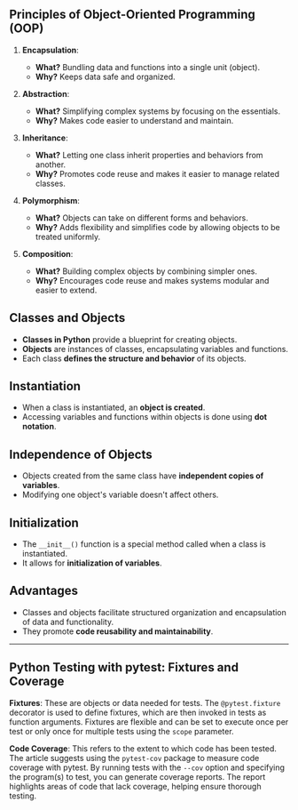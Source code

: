 
## Principles of Object-Oriented Programming (OOP)

1. **Encapsulation**: 
   - **What?** Bundling data and functions into a single unit (object).
   - **Why?** Keeps data safe and organized.
   
2. **Abstraction**:
   - **What?** Simplifying complex systems by focusing on the essentials.
   - **Why?** Makes code easier to understand and maintain.

3. **Inheritance**:
   - **What?** Letting one class inherit properties and behaviors from another.
   - **Why?** Promotes code reuse and makes it easier to manage related classes.

4. **Polymorphism**:
   - **What?** Objects can take on different forms and behaviors.
   - **Why?** Adds flexibility and simplifies code by allowing objects to be treated uniformly.

5. **Composition**:
   - **What?** Building complex objects by combining simpler ones.
   - **Why?** Encourages code reuse and makes systems modular and easier to extend.

## Classes and Objects

- **Classes in Python** provide a blueprint for creating objects.
- **Objects** are instances of classes, encapsulating variables and functions.
- Each class **defines the structure and behavior** of its objects.

## Instantiation

- When a class is instantiated, an **object is created**.
- Accessing variables and functions within objects is done using **dot notation**.

## Independence of Objects

- Objects created from the same class have **independent copies of variables**.
- Modifying one object's variable doesn't affect others.

## Initialization

- The `__init__()` function is a special method called when a class is instantiated.
- It allows for **initialization of variables**.



## Advantages

- Classes and objects facilitate structured organization and encapsulation of data and functionality.
- They promote **code reusability and maintainability**.



---


## Python Testing with pytest: Fixtures and Coverage

**Fixtures**: These are objects or data needed for tests. The `@pytest.fixture` decorator is used to define fixtures, which are then invoked in tests as function arguments. Fixtures are flexible and can be set to execute once per test or only once for multiple tests using the `scope` parameter.

**Code Coverage**: This refers to the extent to which code has been tested. The article suggests using the `pytest-cov` package to measure code coverage with pytest. By running tests with the `--cov` option and specifying the program(s) to test, you can generate coverage reports. The report highlights areas of code that lack coverage, helping ensure thorough testing.





